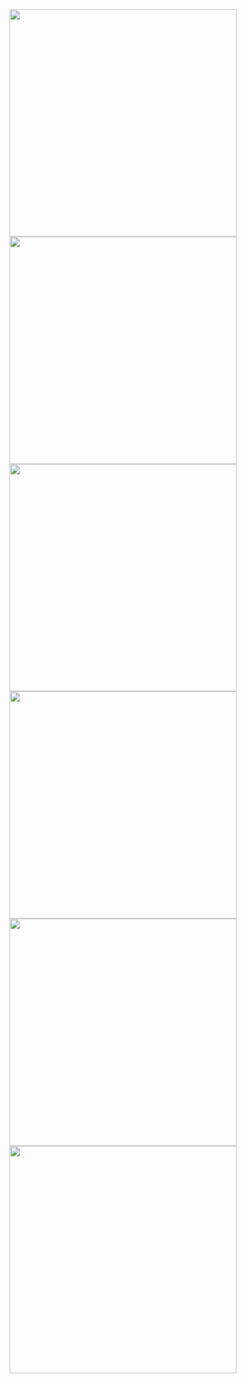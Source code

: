<image src="demo/home.jpg" height="400" />
<image src="demo/profile.jpg" height="400" />
<image src="demo/buy_sell.jpg" height="400" />
<image src="demo/buy.jpg" height="400" />
<image src="demo/sale.jpg" height="400" />
<image src="demo/withdraw.jpg" height="400" />
